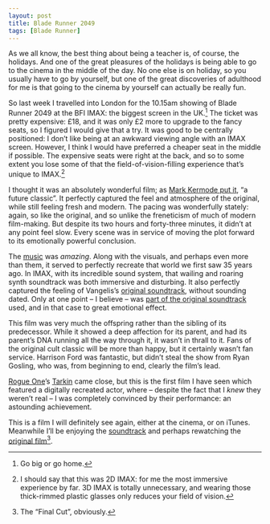 ```yaml
---
layout: post
title: Blade Runner 2049
tags: [Blade Runner]
---
```


As we all know, the best thing about being a teacher is, of course, the holidays. And one of the great pleasures of the holidays is being able to go to the cinema in the middle of the day. No one else is on holiday, so you usually have to go by yourself, but one of the great discoveries of adulthood for me is that going to the cinema by yourself can actually be really fun. 

So last week I travelled into London for the 10.15am showing of Blade Runner 2049 at the BFI IMAX: the biggest screen in the UK.[^1] The ticket was pretty expensive: £18, and it was only £2 more to upgrade to the fancy seats, so I figured I would give that a try. It was good to be centrally positioned: I don’t like being at an awkward viewing angle with an IMAX screen. However, I think I would have preferred a cheaper seat in the middle if possible. The expensive seats were right at the back, and so to some extent you lose some of that the field-of-vision-filling experience that’s unique to IMAX.[^2]

I thought it was an absolutely wonderful film; as [Mark Kermode put it](https://www.theguardian.com/film/2017/oct/08/blade-runner-2049-review-a-future-classic), “a future classic”.  It perfectly captured the feel and atmosphere of the original, while still feeling fresh and modern. The pacing was wonderfully stately: again, so like the original, and so unlike the freneticism of much of modern film-making. But despite its two hours and forty-three minutes, it didn’t at any point feel slow. Every scene was in service of moving the plot forward to its emotionally powerful conclusion. 

The [music](https://itunes.apple.com/gb/album/blade-runner-2049-original-motion-picture-soundtrack/id1291056782?uo=4&at=1001lsF2) was _amazing_. Along with the visuals, and perhaps even more than them, it served to perfectly recreate that world we first saw 35 years ago. In IMAX, with its incredible sound system, that wailing and roaring synth soundtrack was both immersive and disturbing. It also perfectly captured the feeling of Vangelis’s [original soundtrack](https://itunes.apple.com/gb/album/blade-runner-soundtrack-from-the-motion-picture/id73327394?uo=4&at=1001lsF2), without sounding dated. Only at one point – I believe – was [part of the original soundtrack](https://itunes.apple.com/gb/album/tears-in-the-rain/id1291056782?i=1291058476&uo=4&app=music&at=1001lsF2) used, and in that case to great emotional effect. 
 
This film was very much the offspring rather than the sibling of its predecessor. While it showed a deep affection for its parent, and had its parent’s DNA running all the way through it, it wasn’t in thrall to it. Fans of the original cult classic will be more than happy, but it certainly wasn’t fan service. Harrison Ford was fantastic, but didn’t steal the show from Ryan Gosling, who was, from beginning to end, clearly the film’s lead.

[Rogue One](https://itunes.apple.com/gb/movie/rogue-one-a-star-wars-story/id1180812646?uo=4&at=1001lsF2)’s [Tarkin](https://en.wikipedia.org/wiki/Grand_Moff_Tarkin) came close, but this is the first film I have seen which featured a digitally recreated actor, where – despite the fact that I _knew_ they weren’t real – I was completely convinced by their performance: an astounding achievement. 

This is a film I will definitely see again, either at the cinema, or on iTunes. Meanwhile I’ll be enjoying the [soundtrack](https://itunes.apple.com/gb/album/blade-runner-2049-original-motion-picture-soundtrack/id1291056782?uo=4&at=1001lsF2) and perhaps rewatching the [original film](https://itunes.apple.com/gb/movie/blade-runner-the-final-cut/id566651076?uo=4&at=1001lsF2)[^3].  

[^1]:	Go big or go home.

[^2]:	I should say that this was 2D IMAX: for me the most immersive experience by far. 3D IMAX is totally unnecessary, and wearing those thick-rimmed plastic glasses only reduces your field of vision.  

[^3]:	The “Final Cut”, obviously. 